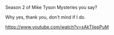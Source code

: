 Season 2 of Mike Tyson Mysteries you say?

Why yes, thank you, don't mind if I do.

https://www.youtube.com/watch?v=sAkTliepPuM